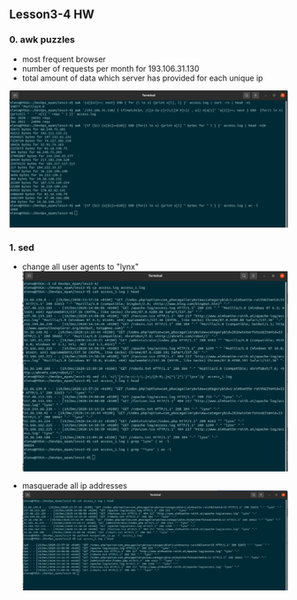 ## Lesson3-4 HW

### 0. awk puzzles

* most frequent browser
* number of requests per month for 193.106.31.130
* total amount of data which server has provided for each unique ip

![](./0_awk_puzzles.png)


### 1.  sed

* change all user agents to "lynx"
![](./1_sed_tolynx.png)
  
* masquerade all ip addresses
![](./1_masquerade_ip.png)